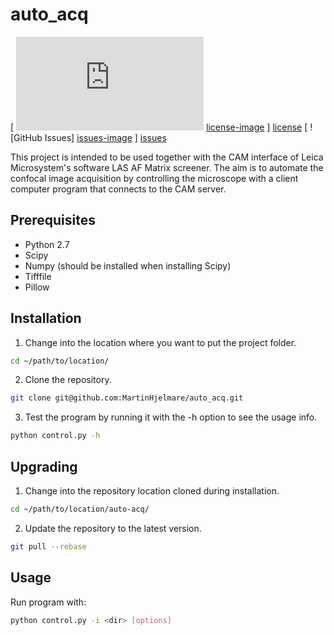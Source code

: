 auto_acq
========

[ ![License] [license-image] ] [license]
[ ![GitHub Issues] [issues-image] ] [issues]

This project is intended to be used together with the CAM interface of
Leica Microsystem's software LAS AF Matrix screener. The aim is to automate
the confocal image acquisition by controlling the microscope with a client
computer program that connects to the CAM server.

Prerequisites
-------------

- Python 2.7
- Scipy
- Numpy (should be installed when installing Scipy)
- Tifffile
- Pillow

Installation
------------

1. Change into the location where you want to put the project folder.

```bash
cd ~/path/to/location/
```

2. Clone the repository.

```bash
git clone git@github.com:MartinHjelmare/auto_acq.git
```

3. Test the program by running it with the -h option to see the usage info.

```bash
python control.py -h
```

Upgrading
---------

1. Change into the repository location cloned during installation.
```bash
cd ~/path/to/location/auto-acq/
```
2. Update the repository to the latest version.
```bash
git pull --rebase
```

Usage
-----

Run program with:

```bash
python control.py -i <dir> [options]
```

[issues-image]: http://img.shields.io/github/issues/MartinHjelmare/auto_acq.svg
[issues]: https://github.com/MartinHjelmare/auto_acq/issues

[license-image]: http://img.shields.io/badge/license-GPLv3-blue.svg
[license]: https://www.gnu.org/copyleft/gpl.html
